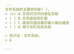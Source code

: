 ```yaml
---
文件系统的主要目的是( )。
- (x) A.实现对文件的按名存取 
- ( ) B.实现虚拟存贮器 
- ( ) C.提高外围设备的输入输出速度 
- ( ) D.用于存贮系统文档

> 知识点：文件系统。
> A

---
```

